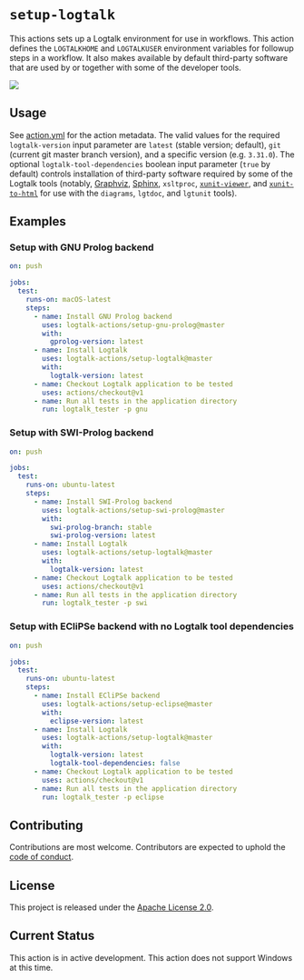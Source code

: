 # `setup-logtalk`

This actions sets up a Logtalk environment for use in workflows. This action defines the `LOGTALKHOME` and `LOGTALKUSER` environment variables for followup steps in a workflow. It also makes available by default third-party software that are used by or together with some of the developer tools.

![](https://github.com/logtalk-actions/setup-logtalk/workflows/Test/badge.svg)

## Usage

See [action.yml](action.yml) for the action metadata. The valid values for the required `logtalk-version` input parameter are `latest` (stable version; default), `git` (current git master branch version), and a specific version (e.g. `3.31.0`). The optional `logtalk-tool-dependencies` boolean input parameter (`true` by default) controls installation of third-party software required by some of the Logtalk tools (notably, [Graphviz](https://www.graphviz.org), [Sphinx](https://www.sphinx-doc.org/en/master/), `xsltproc`, [`xunit-viewer`](https://www.npmjs.com/package/xunit-viewer), and [`xunit-to-html`](https://github.com/Zir0-93/xunit-to-html) for use with the `diagrams`, `lgtdoc`, and `lgtunit` tools).

## Examples

### Setup with GNU Prolog backend

```yml
on: push

jobs:
  test:
    runs-on: macOS-latest
    steps:
      - name: Install GNU Prolog backend
        uses: logtalk-actions/setup-gnu-prolog@master
        with:
          gprolog-version: latest
      - name: Install Logtalk
        uses: logtalk-actions/setup-logtalk@master
        with:
          logtalk-version: latest
      - name: Checkout Logtalk application to be tested
        uses: actions/checkout@v1
      - name: Run all tests in the application directory
        run: logtalk_tester -p gnu
```

### Setup with SWI-Prolog backend

```yml
on: push

jobs:
  test:
    runs-on: ubuntu-latest
    steps:
      - name: Install SWI-Prolog backend
        uses: logtalk-actions/setup-swi-prolog@master
        with:
          swi-prolog-branch: stable
          swi-prolog-version: latest
      - name: Install Logtalk
        uses: logtalk-actions/setup-logtalk@master
        with:
          logtalk-version: latest
      - name: Checkout Logtalk application to be tested
        uses: actions/checkout@v1
      - name: Run all tests in the application directory
        run: logtalk_tester -p swi
```

### Setup with ECliPSe backend with no Logtalk tool dependencies
```yml
on: push

jobs:
  test:
    runs-on: ubuntu-latest
    steps:
      - name: Install ECliPSe backend
        uses: logtalk-actions/setup-eclipse@master
        with:
          eclipse-version: latest
      - name: Install Logtalk
        uses: logtalk-actions/setup-logtalk@master
        with:
          logtalk-version: latest
          logtalk-tool-dependencies: false
      - name: Checkout Logtalk application to be tested
        uses: actions/checkout@v1
      - name: Run all tests in the application directory
        run: logtalk_tester -p eclipse
```

## Contributing

Contributions are most welcome. Contributors are expected to uphold the [code of conduct](CODE_OF_CONDUCT.md).

## License

This project is released under the [Apache License 2.0](LICENSE).

## Current Status

This action is in active development. This action does not support Windows at this time.
